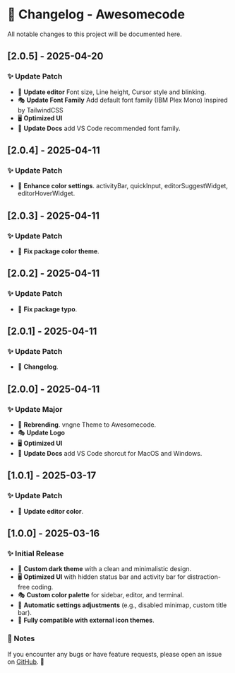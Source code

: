 # 📌 Changelog - Awesomecode

All notable changes to this project will be documented here.

## [2.0.5] - 2025-04-20  
### ✨ Update Patch  
 - 🎨 **Update editor** Font size, Line height, Cursor style and blinking. 
 - 🎭 **Update Font Family** Add default font family (IBM Plex Mono) Inspired by TailwindCSS 
- 🖥 **Optimized UI**
- 📝 **Update Docs** add VS Code recommended font family.

## [2.0.4] - 2025-04-11  
### ✨ Update Patch  
- 🎨 **Enhance color settings**. activityBar, quickInput, editorSuggestWidget, editorHoverWidget.

## [2.0.3] - 2025-04-11  
### ✨ Update Patch  
- 🔧 **Fix package color theme**.  

## [2.0.2] - 2025-04-11  
### ✨ Update Patch  
- 🔧 **Fix package typo**.  

## [2.0.1] - 2025-04-11  
### ✨ Update Patch  
- 🔧 **Changelog**.  

## [2.0.0] - 2025-04-11  
### ✨ Update Major  
- 🎨 **Rebrending**. vngne Theme to Awesomecode.
- 🎭 **Update Logo**
- 🖥 **Optimized UI**
- 📝 **Update Docs** add VS Code shorcut for MacOS and Windows.

## [1.0.1] - 2025-03-17  
### ✨ Update Patch  
- 🎨 **Update editor color**.  

## [1.0.0] - 2025-03-16  
### ✨ Initial Release  
- 🎨 **Custom dark theme** with a clean and minimalistic design.  
- 🖥 **Optimized UI** with hidden status bar and activity bar for distraction-free coding.  
- 🎭 **Custom color palette** for sidebar, editor, and terminal.  
- 🚀 **Automatic settings adjustments** (e.g., disabled minimap, custom title bar).  
- 🔧 **Fully compatible with external icon themes**.  



### 📝 Notes  
If you encounter any bugs or have feature requests, please open an issue on [GitHub](https://github.com/ekovegeance/awesomecode/issues). 🚀  
